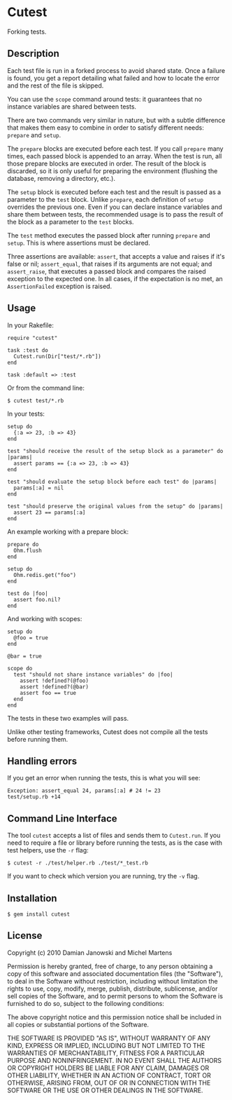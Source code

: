 Cutest
=======

Forking tests.

Description
-----------

Each test file is run in a forked process to avoid shared state. Once a failure
is found, you get a report detailing what failed and how to locate the error
and the rest of the file is skipped.

You can use the `scope` command around tests: it guarantees that no instance
variables are shared between tests.

There are two commands very similar in nature, but with a subtle difference that
makes them easy to combine in order to satisfy different needs: `prepare` and
`setup`.

The `prepare` blocks are executed before each test. If you call `prepare` many
times, each passed block is appended to an array. When the test is run, all
those prepare blocks are executed in order. The result of the block is
discarded, so it is only useful for preparing the environment (flushing the
database, removing a directory, etc.).

The `setup` block is executed before each test and the result is passed as a
parameter to the `test` block. Unlike `prepare`, each definition of `setup`
overrides the previous one. Even if you can declare instance variables and
share them between tests, the recommended usage is to pass the result of the
block as a parameter to the `test` blocks.

The `test` method executes the passed block after running `prepare` and
`setup`. This is where assertions must be declared.

Three assertions are available: `assert`, that accepts a value and raises
if it's false or nil; `assert_equal`, that raises if its arguments are not
equal; and `assert_raise`, that executes a passed block and compares the raised
exception to the expected one. In all cases, if the expectation is no met, an
`AssertionFailed` exception is raised.

Usage
-----

In your Rakefile:

    require "cutest"

    task :test do
      Cutest.run(Dir["test/*.rb"])
    end

    task :default => :test

Or from the command line:

    $ cutest test/*.rb

In your tests:

    setup do
      {:a => 23, :b => 43}
    end

    test "should receive the result of the setup block as a parameter" do |params|
      assert params == {:a => 23, :b => 43}
    end

    test "should evaluate the setup block before each test" do |params|
      params[:a] = nil
    end

    test "should preserve the original values from the setup" do |params|
      assert 23 == params[:a]
    end

An example working with a prepare block:

    prepare do
      Ohm.flush
    end

    setup do
      Ohm.redis.get("foo")
    end

    test do |foo|
      assert foo.nil?
    end

And working with scopes:

    setup do
      @foo = true
    end

    @bar = true

    scope do
      test "should not share instance variables" do |foo|
        assert !defined?(@foo)
        assert !defined?(@bar)
        assert foo == true
      end
    end

The tests in these two examples will pass.

Unlike other testing frameworks, Cutest does not compile all the tests before
running them.

Handling errors
---------------

If you get an error when running the tests, this is what you will see:

    Exception: assert_equal 24, params[:a] # 24 != 23
    test/setup.rb +14

Command Line Interface
----------------------

The tool `cutest` accepts a list of files and sends them to `Cutest.run`. If
you need to require a file or library before running the tests, as is the case
with test helpers, use the `-r` flag:

    $ cutest -r ./test/helper.rb ./test/*_test.rb

If you want to check which version you are running, try the `-v` flag.

Installation
------------

    $ gem install cutest

License
-------

Copyright (c) 2010 Damian Janowski and Michel Martens

Permission is hereby granted, free of charge, to any person
obtaining a copy of this software and associated documentation
files (the "Software"), to deal in the Software without
restriction, including without limitation the rights to use,
copy, modify, merge, publish, distribute, sublicense, and/or sell
copies of the Software, and to permit persons to whom the
Software is furnished to do so, subject to the following
conditions:

The above copyright notice and this permission notice shall be
included in all copies or substantial portions of the Software.

THE SOFTWARE IS PROVIDED "AS IS", WITHOUT WARRANTY OF ANY KIND,
EXPRESS OR IMPLIED, INCLUDING BUT NOT LIMITED TO THE WARRANTIES
OF MERCHANTABILITY, FITNESS FOR A PARTICULAR PURPOSE AND
NONINFRINGEMENT. IN NO EVENT SHALL THE AUTHORS OR COPYRIGHT
HOLDERS BE LIABLE FOR ANY CLAIM, DAMAGES OR OTHER LIABILITY,
WHETHER IN AN ACTION OF CONTRACT, TORT OR OTHERWISE, ARISING
FROM, OUT OF OR IN CONNECTION WITH THE SOFTWARE OR THE USE OR
OTHER DEALINGS IN THE SOFTWARE.
